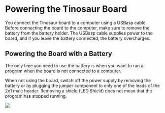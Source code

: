 # Powering the Tinosaur Board
You connect the Tinosaur board to a computer using a USBasp cable. Before connecting the board to the computer, make sure to remove the battery from the battery holder. The USBasp cable supplies power to the board, and if you leave the battery connected, the battery overcharges.

## Powering the Board with a Battery
The only time you need to use the battery is when you want to run a program when the board is not connected to a computer. 

When not using the board, switch off the power supply by removing the battery or by plugging the jumper component to only one of the leads of the 2x1 male header. Removing a shield (LED Shield) does not mean that the program has stopped running.

![](https://github.com/tinusaur/guides/blob/master/docs/hello-world/images/save-the-battery.png )
